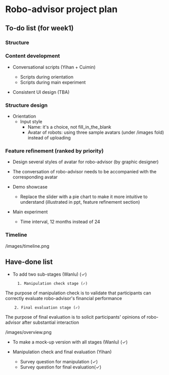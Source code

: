 # Robo-advisor project plan

## To-do list (for week1)
### Structure

### Content development
- Conversational scripts (Yihan + Cuimin)
	- Scripts during orientation
	- Scripts during main experiment

- Consistent UI design (TBA)

### Structure design
- Orientation
	- Input style
		- Name: it's a choice, not fill_in_the_blank
		- Avatar of robots: using three sample avatars (under /images fold) instead of uploading

### Feature refinement (ranked by priority)
- Design several styles of avatar for robo-advisor (by graphic designer)

- The conversation of robo-advisor needs to be accompanied with the corresponding avatar 

- Demo showcase
	- Replace the slider with a pie chart to make it more intuitive to understand (illustrated in ppt, feature refinement section)

- Main experiment
	- Time interval, 12 months instead of 24

### Timeline

/images/timeline.png

## Have-done list
- To add two sub-stages (Wanlu) (✓)

		1. Manipulation check stage (✓)

The purpose of manipulation check is to validate that participants can correctly evaluate robo-advisor's financial performance

		2. Final evaluation stage (✓)
	
The purpose of final evaluation is to solicit participants' opinions of robo-advisor after substantial interaction

/images/overview.png

- To make a mock-up version with all stages (Wanlu) (✓)

- Manipulation check and final evaluation (Yihan)
	- Survey question for manipulation (✓)
	- Survey question for final evaluation(✓)